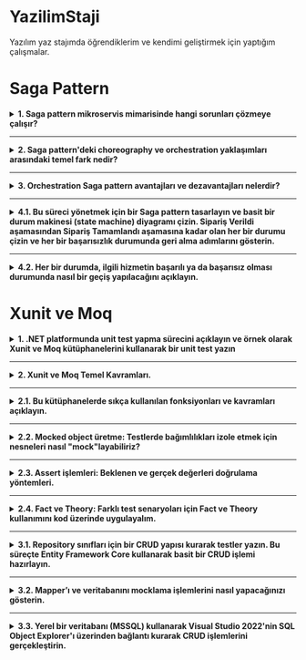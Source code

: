 # YazilimStaji
Yazılım yaz stajımda öğrendiklerim ve kendimi geliştirmek için yaptığım çalışmalar.

# Saga Pattern

<details>
  <summary><strong>1. Saga pattern mikroservis mimarisinde hangi sorunları çözmeye çalışır?</strong></summary>
  <br>

  **Çözdüğü sorun:** Mikroservis mimarisinde her servisin kendi veri tabanı olduğu için veri tutarlılıklarını sağlamak zordur. Saga Pattern sayesinde isteklerin başarılı oldukça devam etmesi ve hata durumlarında geri alma aksiyonu ile veri tutarlılıkları sağlamak kolaylaşır.
  
</details>

---

<details>
  <summary><strong>2. Saga pattern'deki choreography ve orchestration yaklaşımları arasındaki temel fark nedir?</strong></summary>
  <br>
  
  **Saga pattern'deki Choreography yaklaşımı:** Yerel işlemlerin her biri, diğer hizmetlerdeki yerel işlemlerini tetikleyen domain(alan) olayı yayınlar. Kendi tamamlandıktan sonra diğer işlemin de başlamasını sağlar. Olay yayınlandıktan sonra diğer servisler dinler ve tetiklenirse işlem yapar. 

  **Saga pattern'deki Orchestration yaklaşımı:** Bir saga koordinatörü hangi servisin yerel işlemlerinin yürütüleceğini söyler. Komut tabanlı olup servislere komut gönderir ve servislerdeki komut işleyiciler bu komutu alarak işlemlerini yaparlar.

  **Karşılaştırma:** Choreography yaklaşımı dağıtık kontrollü olup event yayınlama ile iletişim sağlar. Orchestration yaklaşımı ise merkezi kontrollü olup komut gönderme ile iletişim sağlar.
  
</details>

---

<details>
  <summary><strong>3. Orchestration Saga pattern avantajları ve dezavantajları nelerdir?</strong></summary>
  <br>

  **Orchestration Saga pattern avantajları:** Bir servise komut gönderdikten sonra doğru bir sonuç geldiğinde diğer hizmete yeni komutu göndererek düzeni sağlar. Yanlış bir sonuç geldiğinde de eski servislerdeki geri alma komutlarını çalıştırarak yanlışlığı engeller.

  **Orchestration Saga pattern dezavantajları:** Çok adım gerektiğinde karmaşıklık meydana gelebilir. Her adımın sadece komutu işlemesi hariç telafi edici işlemleri de olduğu için tüm senaryoları düşünmek zordur ve çaba gerektirir. 
 
</details>

---

<details>
  <summary><strong>4.1. Bu süreci yönetmek için bir Saga pattern tasarlayın ve basit bir durum makinesi (state machine) diyagramı çizin. Sipariş Verildi aşamasından Sipariş Tamamlandı aşamasına kadar olan her bir durumu çizin ve her bir başarısızlık durumunda geri alma adımlarını gösterin.</strong></summary>
  <br>

  ![StateMachine](images/statemachine.png)
  
 
</details>

---

<details>
  <summary><strong>4.2. Her bir durumda, ilgili hizmetin başarılı ya da başarısız olması durumunda nasıl bir geçiş yapılacağını açıklayın.</strong></summary>
  <br>

  ![Tablo](images/tablo.png)
  
 
</details>


# Xunit ve Moq

<details>
  <summary><strong>1.	.NET platformunda unit test yapma sürecini açıklayın ve örnek olarak Xunit ve Moq kütüphanelerini kullanarak bir unit test yazın</strong></summary>
  <br> 
  
  **Süreç:** NET platformunda unit test, uygulamanın en küçük birimlerini (fonksiyon, servis, repository vb.) izole biçimde test ederek doğruluğunu kontrol etme sürecidir. Bu süreçte amaç, yazılımın her bileşeninin tek başına doğru çalıştığını garanti altına almaktır.

  **Kullanılan Kütüphaneler:** xUnit ve Moq.

  **Test Yazma Adımları:** Arrange(Hazırlık işlemleri), Act(Test edilmek istenen fonksiyonun çağrılma işlemleri), Assert(Act aşamasındaki sonuçların beklenen değerlerle karşılaştırma işlemleri). Bu adımlarla test yazılmış olur. Parametreli olup olmadığına göre [Fact] ve [Theory] özelliği eklenir.
  <br>
  
   ![ornek](images/ornektest.png)
   
</details>

---

<details>
  <summary><strong>2. Xunit ve Moq Temel Kavramları.</strong></summary>
  <br>
  
  **Xunit:** Unit Test, bir yazılımın en küçük test edilebilir bölümlerinin(sınıflar,metodlar vs.), tek tek ve bağımsız olarak doğru çalışabilirliğinin incelendiği bir yazılım geliştirme sürecidir. Xunit ise popüler Unit Test Frameworklerinden biridir. 

  **Moq:** C# dilinde ve birim testlerinde yaygın olarak kullanılan bir mocking(taklit nesne oluşturma) kütüphanesidir. 
  
</details>

---

<details>
  <summary><strong>2.1. Bu kütüphanelerde sıkça kullanılan fonksiyonları ve kavramları açıklayın.</strong></summary>
  <br>
  
  **Service Under Test (Sut):**  Unit test metodlarını yazarken test edilecek sınıf ya da servisin ismini belirtmede yada değişken ismi tanımlarken kullanılır.

  **Mocking:** Sut içerisinde bulunan business’a ait testleri yazarken içerisinde kullanılan nesnelere ait fake sınıflardır. Mock öncelikle birim testlerinde kullanılır. Test edilen bir nesnenin diğer (karmaşık) nesnelere bağımlılıkları olabilir. Orjinal nesnenin davranışını yalıtmak için, onun yerine , gerçek nesnelerin davranışını taklit eden sahte nesnelerle değiştirmek gerekir. Kısacası, mocking etmek gerçek nesnelerin davranışını simüle eden nesneler yaratmaktır.

  **Arrange:** Testin başında gerekli ortam hazırlanır. Mock nesneleri, sut vs.

  **Act:** Test etmek istediğin metod çağrılır. Amaç davranışı tetiklemektir.
  
  **Expected:** Unit test yazdığımız metodun veya fonksiyonun return etmesi beklenen çıktısına denir.

  **Actual:** Unit test’ini yazdığımız metot ya da sınıfın gerçek, o an return ettiği result’ı tanımlarken kullanılır.

  **Assertion:** Actual ve expected dönüş değerlerinin karşılaştırılacağı, içerisinde tanımlamalar yapabildiğimiz yapının/metodun/sınıfın ismidir.

  **[Fact]:** Özniteliktir, yazmış olduğumuz metodun test çalıştırıcısı tarafından yürütülmesi gerektiğini belirtir.

  **[Teori]:** Özelliktir, test metoduna parametreler göndereceğimizi belirtir.

  **[InlineData]:** özniteliktir, test yöntemine gönderdiğimiz parametreleri ifade eder. Parametre sayısı kadar InlineData bulunur. [Teori] özelliğini kullanılıyorsa, [InlineData] öğesi de kullanılmak zorundadır.

  
</details>

---

<details>
  <summary><strong>2.2. Mocked object üretme: Testlerde bağımlılıkları izole etmek için nesneleri nasıl "mock"layabiliriz?</strong></summary>
  <br>
  
  .NET testlerinde dış bağımlılıkları (veritabanı, API, servisler, mapper vb.) izole etmek için Moq kütüphanesi kullanılır. Bu sayede test edilen sınıf sadece kendi iç mantığına odaklanır ve dış dünyaya olan bağımlılıkları sahte (mock) nesnelerle değiştirilir.
  <br>
  
  ![mock1](images/mock1.png)

  Yukarıdaki yapı sayesinde: Gerçek bir veritabanı bağlantısı kurulmadan test yapılabilir.
  
  <br>
  Verify() metodu ile gerçekten çağrılıp çağrılmadığı test edilebilir:
  
  ![mock2](images/mock2.png)

  
</details>

---

<details>
  <summary><strong>2.3. Assert işlemleri: Beklenen ve gerçek değerleri doğrulama yöntemleri.</strong></summary>
  <br>
  
  Assert işlemleri, test edilen fonksiyonun gerçekten beklenen sonucu üretip üretmediğini kontrol etmek için kullanılır. xUnit kütüphanesi bu doğrulamalar için birçok yerleşik Assert metodu sağlar.
  Testlerdeki ana amaç; verilen bir girdiyle, beklenen çıktının elde edilip edilmediğini kontrol etmektir.
  <br>

  ![assert1](images/assert1.png)
  
  ![mock2](images/mock2.png)

  <br>
  Bu kontroller sayesinde hem dönüş değerleri hem de arka planda hangi fonksiyonların çağrıldığı net olarak doğrulanmış olur.
  Assert işlemleri sayesinde testler fail olduğunda, hangi kısmın bozulduğu kolayca anlaşılır.
  Geliştirilen metodun mantıksal hatalarını erken aşamada tespit etmemizi sağlar.
  İleride kodda bir değişiklik yapıldığında, bu testler sayesinde geriye dönük bozulmalar (regression) kolayca yakalanır.


</details>

---

<details>
  <summary><strong>2.4. Fact ve Theory: Farklı test senaryoları için Fact ve Theory kullanımını kod üzerinde uygulayalım.</strong></summary>
  <br>
  
  ![factornek1](images/factornek1.png)
  
  ![theoryornek1](images/theoryornek1.png)

  ![theoryornek2](images/theoryornek2.png)
  
</details>

---

<details>
  <summary><strong>3.1. Repository sınıfları için bir CRUD yapısı kurarak testler yazın. Bu süreçte Entity Framework Core kullanarak basit bir CRUD işlemi hazırlayın.</strong></summary>
  <br>

  ![repo1](images/repo1.png)

  ![repo2](images/repo2.png)

  ![repotest1](images/repotest1.png)

  ![repotest2](images/repotest2.png)

  ![repotest3](images/repotest3.png)

  ![repotest4](images/repotest4.png)

  ![repotest5](images/repotest5.png)
  
  ![repotest6](images/repotest6.png)
  
</details>

---

<details>
  <summary><strong>3.2. Mapper’ı ve veritabanını mocklama işlemlerini nasıl yapacağınızı gösterin.</strong></summary>
  <br>
  
  ![mock3](images/mock3.png)

  ![mock4](images/mock4.png)

  [mock2](images/mock4.png)

  
</details>

---

<details>
  <summary><strong>3.3. Yerel bir veritabanı (MSSQL) kullanarak Visual Studio 2022'nin SQL Object Explorer'ı üzerinden bağlantı kurarak CRUD işlemlerini gerçekleştirin.</strong></summary>
  <br>
  


  
</details>
